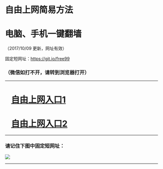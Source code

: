 ﻿# 自由上网简易方法

# 电脑、手机一键翻墙

（2017/10/09 更新，网址有效）

固定短网址：https://git.io/free99

### （微信如打不开，请转到浏览器打开）


***





# &nbsp;&nbsp; <a href="http://ft3224412433.fwq-tz-1001.info/fwqtz01.html?t=1009001110 " target="_blank">自由上网入口1</a>
# &nbsp;&nbsp; <a href="http://ft2679630466.fwq-tz-1002.info/fwqtz02.html?t=100900114037 " target="_blank">自由上网入口2</a>
***

### 请记住下图中固定短网址：

<img src="https://s3-us-west-2.amazonaws.com/fwq-1001/yjfq-20170905okok.png" /> 


***


